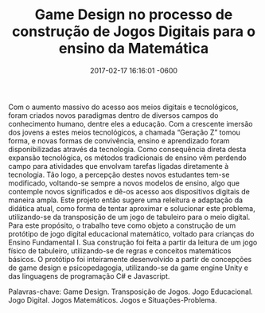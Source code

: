 ﻿---
layout: posts
title:  "Game Design no processo de construção de Jogos Digitais para o ensino da Matemática"
date:   2017-02-17 16:16:01 -0600
categories: trabalho
autornick: ribeiro
autor: "Bruno Luiz Gordo Ribeiro"
orientador: "Prof. Dr. Wilson Massashiro Yonezawa"
github: https://github.com/brunoluizgr/tcc-unity-jogos
---
Com o aumento massivo do acesso aos meios digitais e tecnológicos, foram criados novos paradigmas dentro de diversos campos do conhecimento humano, dentre eles a educação. Com a crescente imersão dos jovens a estes meios tecnológicos, a chamada “Geração Z” tomou forma, e novas formas de convivência, ensino e aprendizado foram disponibilizadas através da tecnologia. Como consequência direta desta expansão tecnológica, os métodos tradicionais de ensino vêm perdendo campo para atividades que envolvam tarefas ligadas diretamente à tecnologia. Tão logo, a percepção destes novos estudantes tem-se modificado, voltando-se sempre a novos modelos de ensino, algo que contemple novos significados e dê-os acesso aos dispositivos digitais de maneira ampla. Este projeto então sugere uma releitura e adaptação da didática atual, como forma de tentar aproximar e solucionar este problema, utilizando-se da transposição de um jogo de tabuleiro para o meio digital. Para este propósito, o trabalho teve como objeto a construção de um protótipo de jogo digital educacional matemático, voltado para crianças do Ensino Fundamental I. Sua construção foi feita a partir da leitura de um jogo físico de tabuleiro, utilizando-se de regras e conceitos matemáticos básicos. O protótipo foi inteiramente desenvolvido a partir de concepções de game design e psicopedagogia, utilizando-se da game engine Unity e das linguagens de programação C# e Javascript.

Palavras-chave: Game Design. Transposição de Jogos. Jogo Educacional. Jogo Digital. Jogos Matemáticos. Jogos e Situações-Problema.
